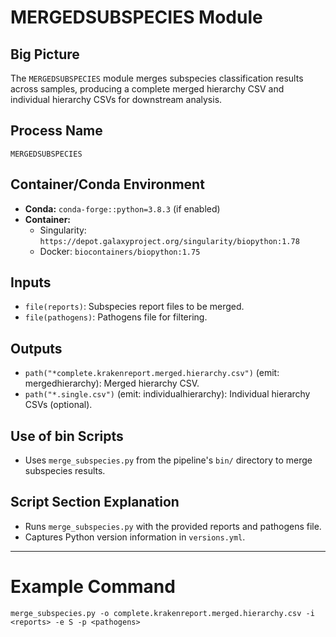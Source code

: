 # MERGEDSUBSPECIES Module

## Big Picture
The `MERGEDSUBSPECIES` module merges subspecies classification results across samples, producing a complete merged hierarchy CSV and individual hierarchy CSVs for downstream analysis.

## Process Name
`MERGEDSUBSPECIES`

## Container/Conda Environment
- **Conda:** `conda-forge::python=3.8.3` (if enabled)
- **Container:**
  - Singularity: `https://depot.galaxyproject.org/singularity/biopython:1.78`
  - Docker: `biocontainers/biopython:1.75`

## Inputs
- `file(reports)`: Subspecies report files to be merged.
- `file(pathogens)`: Pathogens file for filtering.

## Outputs
- `path("*complete.krakenreport.merged.hierarchy.csv")` (emit: mergedhierarchy): Merged hierarchy CSV.
- `path("*.single.csv")` (emit: individualhierarchy): Individual hierarchy CSVs (optional).

## Use of bin Scripts
- Uses `merge_subspecies.py` from the pipeline's `bin/` directory to merge subspecies results.

## Script Section Explanation
- Runs `merge_subspecies.py` with the provided reports and pathogens file.
- Captures Python version information in `versions.yml`.

---

# Example Command
```
merge_subspecies.py -o complete.krakenreport.merged.hierarchy.csv -i <reports> -e S -p <pathogens>
```
